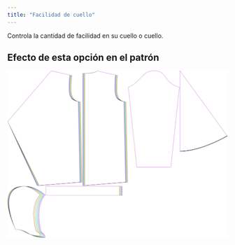 ```yaml
---
title: "Facilidad de cuello"
---
```


Controla la cantidad de facilidad en su cuello o cuello.

## Efecto de esta opción en el patrón

![Esta imagen muestra el efecto de esta opción superponiendo varias variantes que tienen un valor diferente para esta opción](yuri_collarease_sample.svg "Efecto de esta opción en el patrón")
